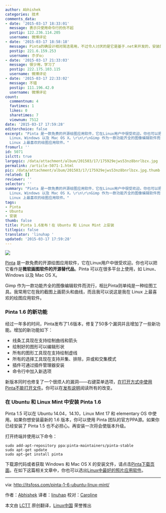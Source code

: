 ```yaml
---
author: Abhishek
categories: 技术
comments_data:
- date: '2015-03-17 18:33:01'
  message: 表示只使用命令行的伤不起
  postip: 122.236.114.205
  username: 微博评论
- date: '2015-03-17 18:58:18'
  message: Pinta的确设计相对简洁易用，不过令人讨厌的是它是基于.net来开发的，安装的时候还要安装一大堆的mono支持库，哎，真心感觉不爽，还不如不要它呢，而且这款软件本身也够非主流的，无论在哪个平台听说的人都不会很多，还是使用gimp的哈
  postip: 221.6.159.253
  username: 朩ダo○
- date: '2015-03-17 21:33:03'
  message: 很少用，学习了
  postip: 222.175.103.115
  username: 微博评论
- date: '2015-03-17 22:33:02'
  message: 不错
  postip: 111.196.42.0
  username: 微博评论
count:
  commentnum: 4
  favtimes: 1
  likes: 0
  sharetimes: 7
  viewnum: 7512
date: '2015-03-17 17:59:28'
editorchoice: false
excerpt: "Pinta 是一款免费的开源绘图应用软件，它在Linux用户中很受欢迎。你也可以把它看作是微软画图软件的开源替代品。Pinta 可以在很多平台上使用，如
  Linux、Windows 以及 Mac OS X。\r\n\r\nGimp 作为一款功能齐全的图像编辑软件而流行，相比Pinta则单纯是一种绘图工具。我常用它在我的截图上画箭头和曲线，而且我可以说这是我在
  Linux 上最喜欢的绘图应用软件。"
fromurl: ''
id: 5071
islctt: true
largepic: /data/attachment/album/201503/17/175929ejws53nz8bnrlbzx.jpg
permalink: /article-5071-1.html
pic: /data/attachment/album/201503/17/175929ejws53nz8bnrlbzx.jpg.thumb.jpg
related: []
reviewer: ''
selector: ''
summary: "Pinta 是一款免费的开源绘图应用软件，它在Linux用户中很受欢迎。你也可以把它看作是微软画图软件的开源替代品。Pinta 可以在很多平台上使用，如
  Linux、Windows 以及 Mac OS X。\r\n\r\nGimp 作为一款功能齐全的图像编辑软件而流行，相比Pinta则单纯是一种绘图工具。我常用它在我的截图上画箭头和曲线，而且我可以说这是我在
  Linux 上最喜欢的绘图应用软件。"
tags:
- Pinta
- Ubuntu
- 安装
thumb: false
title: Pinta 1.6发布！在 Ubuntu 和 Linux Mint 上安装
titlepic: false
translator: 'linuhap '
updated: '2015-03-17 17:59:28'
---
```


[![](https://camo.githubusercontent.com/44eb0009cc0c6d3cee1ddd190d6ea90f62c2df41/687474703a2f2f697473666f73732e697473666f73732e6e6574646e612d63646e2e636f6d2f77702d636f6e74656e742f75706c6f6164732f323031352f30332f50696e74615f5562756e74755f4c696e75782e6a706567)](https://camo.githubusercontent.com/44eb0009cc0c6d3cee1ddd190d6ea90f62c2df41/687474703a2f2f697473666f73732e697473666f73732e6e6574646e612d63646e2e636f6d2f77702d636f6e74656e742f75706c6f6164732f323031352f30332f50696e74615f5562756e74755f4c696e75782e6a706567)


[Pinta](http://pinta-project.com/) 是一款免费的开源绘图应用软件，它在Linux用户中很受欢迎。你也可以把它看作是**微软画图软件的开源替代品**。Pinta 可以在很多平台上使用，如 Linux、Windows 以及 Mac OS X。


Gimp 作为一款功能齐全的图像编辑软件而流行，相比Pinta则单纯是一种绘图工具。我常用它在我的截图上画箭头和曲线，而且我可以说这是我在 Linux 上最喜欢的绘图应用软件。


### Pinta 1.6 的新功能


经过一年多的时间，Pinta发布了1.6版本，修复了50多个漏洞并且增加了一些新功能。增加的新功能如下：


* 线条工具现在支持绘制曲线和箭头
* 绘制好的图形可以编辑形状
* 所有的图形工具现在支持绘制虚线
* 所有的选择工具现在支持并集、排除，异或和交集模式
* 插件可通过插件管理器安装
* 命令行中加入新选项


新版本同时也修复了一个很烦人的漏洞——右键菜单选项，[在打开方式中使用Pinta不能打开文件](http://itsfoss.com/add-application-list-open-applications-ubuntu-1310/)。你可以在[发布说明](http://pinta-project.com/releases/1-6)阅读所有的改变。


### 在 Ubuntu 和 Linux Mint 中安装 Pinta 1.6


Pinta 1.5 可以在 Ubuntu 14.04，14.10，Linux Mint 17 和 elementary OS 中使用。如果你想安装最新的 1.6 版本，你可以使用 Pinta 团队的官方PPA源。如果你已经安装了 Pinta 1.5 也不必担心。再安装一次将会使版本升级。


打开终端并使用以下命令：



```
sudo add-apt-repository ppa:pinta-maintainers/pinta-stable
sudo apt-get update
sudo apt-get install pinta

```

下载源代码或者获取 Windows 和 Mac OS X 的安装文件，请点击[Pinta下载页面](http://pinta-project.com/releases)。在如下这篇相关文章中，你也可以选出[Linux中最好的照片应用软件](http://itsfoss.com/image-applications-ubuntu-linux/)。




---


via: <http://itsfoss.com/pinta-1-6-ubuntu-linux-mint/>


作者：[Abhishek](http://itsfoss.com/author/abhishek/) 译者：[linuhap](https://github.com/linuhap) 校对：[Caroline](https://github.com/carolinewuyan)


本文由 [LCTT](https://github.com/LCTT/TranslateProject) 原创翻译，[Linux中国](http://linux.cn/) 荣誉推出